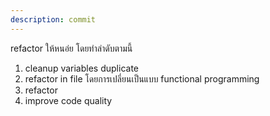 ```yaml
---
description: commit
---
```


refactor ให้หนอ่ย โดยทำลำดับตามนี้
1. cleanup variables duplicate 
2. refactor in file โดยการเปลี่ยนเป็นแบบ functional programming
3. refactor 
3. improve code quality
